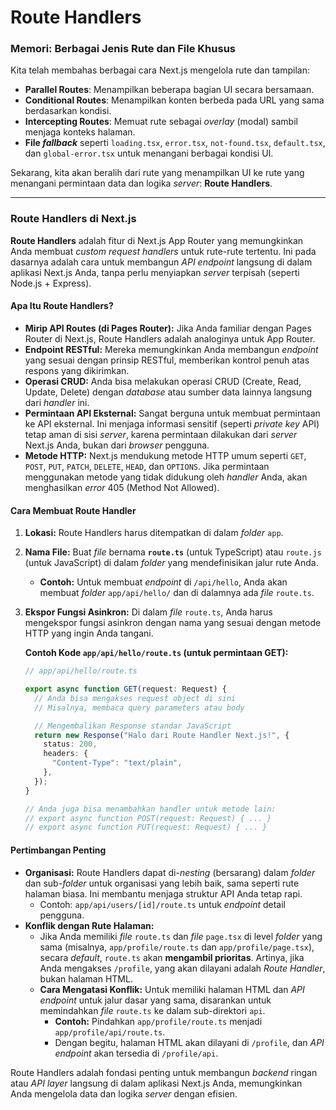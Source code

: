 # Route Handlers

### Memori: Berbagai Jenis Rute dan File Khusus

Kita telah membahas berbagai cara Next.js mengelola rute dan tampilan:

- **Parallel Routes**: Menampilkan beberapa bagian UI secara bersamaan.
- **Conditional Routes**: Menampilkan konten berbeda pada URL yang sama berdasarkan kondisi.
- **Intercepting Routes**: Memuat rute sebagai _overlay_ (modal) sambil menjaga konteks halaman.
- **File _fallback_** seperti `loading.tsx`, `error.tsx`, `not-found.tsx`, `default.tsx`, dan `global-error.tsx` untuk menangani berbagai kondisi UI.

Sekarang, kita akan beralih dari rute yang menampilkan UI ke rute yang menangani permintaan data dan logika _server_: **Route Handlers**.

---

### Route Handlers di Next.js

**Route Handlers** adalah fitur di Next.js App Router yang memungkinkan Anda membuat _custom request handlers_ untuk rute-rute tertentu. Ini pada dasarnya adalah cara untuk membangun _API endpoint_ langsung di dalam aplikasi Next.js Anda, tanpa perlu menyiapkan _server_ terpisah (seperti Node.js + Express).

#### Apa Itu Route Handlers?

- **Mirip API Routes (di Pages Router):** Jika Anda familiar dengan Pages Router di Next.js, Route Handlers adalah analoginya untuk App Router.
- **Endpoint RESTful:** Mereka memungkinkan Anda membangun _endpoint_ yang sesuai dengan prinsip RESTful, memberikan kontrol penuh atas respons yang dikirimkan.
- **Operasi CRUD:** Anda bisa melakukan operasi CRUD (Create, Read, Update, Delete) dengan _database_ atau sumber data lainnya langsung dari _handler_ ini.
- **Permintaan API Eksternal:** Sangat berguna untuk membuat permintaan ke API eksternal. Ini menjaga informasi sensitif (seperti _private key_ API) tetap aman di sisi _server_, karena permintaan dilakukan dari _server_ Next.js Anda, bukan dari _browser_ pengguna.
- **Metode HTTP:** Next.js mendukung metode HTTP umum seperti `GET`, `POST`, `PUT`, `PATCH`, `DELETE`, `HEAD`, dan `OPTIONS`. Jika permintaan menggunakan metode yang tidak didukung oleh _handler_ Anda, akan menghasilkan _error_ 405 (Method Not Allowed).

#### Cara Membuat Route Handler

1.  **Lokasi:** Route Handlers harus ditempatkan di dalam _folder_ `app`.

2.  **Nama File:** Buat _file_ bernama **`route.ts`** (untuk TypeScript) atau `route.js` (untuk JavaScript) di dalam _folder_ yang mendefinisikan jalur rute Anda.

    - **Contoh:** Untuk membuat _endpoint_ di `/api/hello`, Anda akan membuat _folder_ `app/api/hello/` dan di dalamnya ada _file_ `route.ts`.

3.  **Ekspor Fungsi Asinkron:** Di dalam _file_ `route.ts`, Anda harus mengekspor fungsi asinkron dengan nama yang sesuai dengan metode HTTP yang ingin Anda tangani.

    **Contoh Kode `app/api/hello/route.ts` (untuk permintaan GET):**

    ```typescript
    // app/api/hello/route.ts

    export async function GET(request: Request) {
      // Anda bisa mengakses request object di sini
      // Misalnya, membaca query parameters atau body

      // Mengembalikan Response standar JavaScript
      return new Response("Halo dari Route Handler Next.js!", {
        status: 200,
        headers: {
          "Content-Type": "text/plain",
        },
      });
    }

    // Anda juga bisa menambahkan handler untuk metode lain:
    // export async function POST(request: Request) { ... }
    // export async function PUT(request: Request) { ... }
    ```

#### Pertimbangan Penting

- **Organisasi:** Route Handlers dapat di-_nesting_ (bersarang) dalam _folder_ dan sub-_folder_ untuk organisasi yang lebih baik, sama seperti rute halaman biasa. Ini membantu menjaga struktur API Anda tetap rapi.
  - Contoh: `app/api/users/[id]/route.ts` untuk _endpoint_ detail pengguna.
- **Konflik dengan Rute Halaman:**
  - Jika Anda memiliki _file_ `route.ts` dan _file_ `page.tsx` di level _folder_ yang sama (misalnya, `app/profile/route.ts` dan `app/profile/page.tsx`), secara _default_, `route.ts` akan **mengambil prioritas**. Artinya, jika Anda mengakses `/profile`, yang akan dilayani adalah _Route Handler_, bukan halaman HTML.
  - **Cara Mengatasi Konflik:** Untuk memiliki halaman HTML dan _API endpoint_ untuk jalur dasar yang sama, disarankan untuk memindahkan _file_ `route.ts` ke dalam sub-direktori `api`.
    - **Contoh:** Pindahkan `app/profile/route.ts` menjadi `app/profile/api/route.ts`.
    - Dengan begitu, halaman HTML akan dilayani di `/profile`, dan _API endpoint_ akan tersedia di `/profile/api`.

Route Handlers adalah fondasi penting untuk membangun _backend_ ringan atau _API layer_ langsung di dalam aplikasi Next.js Anda, memungkinkan Anda mengelola data dan logika _server_ dengan efisien.
